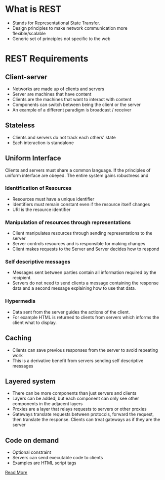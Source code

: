 # What is REST
+ Stands for Representational State Transfer.
+ Design principles to make network communication more flexible/scalable
+ Generic set of principles not specific to the web


# REST Requirements
## Client-server
+ Networks are made up of clients and servers
+ Server are machines that have content
+ Clients are the machines that want to interact with content
+ Components can switch between being the client or the server
+ An example of a different paradigm is broadcast / receiver

## Stateless
+ Clients and servers do not track each others' state
+ Each interaction is standalone

## Uniform Interface
Clients and servers must share a common language. If the principles of uniform interface are obeyed. The entire system gains robustness and

### Identification of Resources
+ Resources must have a unique identifier
+ Identifiers must remain constant even if the resource itself changes
+ URI is the resource identifier

### Manipulation of resources through representations
+ Client manipulates resources through sending representations to the server
+ Server controls resources and is responsible for making changes
+ Client makes requests to the Server and Server decides how to respond

### Self descriptive messages
+ Messages sent between parties contain all information required by the recipient.
+ Servers do not need to send clients a message containing the response data and a second message explaining how to use that data.

### Hypermedia
+ Data sent from the server guides the actions of the client.
+ For example HTML is returned to clients from servers which informs the client what to display.

## Caching
+ Clients can save previous responses from the server to avoid repeating work
+ This is a derivative benefit from servers sending self descriptive messages
## Layered system
+ There can be more components than just servers and clients
+ Layers can be added, but each component can only see other components in the adjacent layers
+ Proxies are a layer that relays requests to servers or other proxies
+ Gateways translate requests between protocols, forward the request, then translate the response. Clients can treat gateways as if they are the server

## Code on demand
+ Optional constraint
+ Servers can send executable code to clients
+ Examples are HTML script tags

[Read More](https://codewords.recurse.com/issues/five/what-restful-actually-means)
